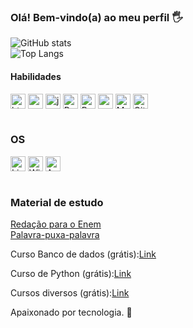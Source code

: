### Olá! Bem-vindo(a) ao meu perfil 🖐️ <br>

![GitHub stats](https://github-readme-stats.vercel.app/api?username=RichardMatth&show_icons=true&theme=tokyonight&count_private=false)<br>
![Top Langs](https://github-readme-stats.vercel.app/api/top-langs/?username=RichardMatth&layout=compact&theme=tokyonight)

#### Habilidades
<div style="display: inline_block">
  <img align="center" alt="html5" src="https://cdn.jsdelivr.net/gh/devicons/devicon/icons/html5/html5-original.svg" width="24" height="24"/>
  <img align="center" alt="css" src="https://cdn.jsdelivr.net/gh/devicons/devicon/icons/css3/css3-original.svg" width="24" height="24"/>
  <img align="center" alt="js" src="https://cdn.jsdelivr.net/gh/devicons/devicon/icons/javascript/javascript-original.svg" width="24" height="24"/>
  <img align="center" alt="Python" src="https://cdn.jsdelivr.net/gh/devicons/devicon/icons/python/python-original.svg" width="24" height="24"/>
  <img align="center" alt="Bootstrap" src="https://cdn.jsdelivr.net/gh/devicons/devicon/icons/bootstrap/bootstrap-original.svg" width="24" height="24">
  <img align="center" alt="nodejs" src="https://cdn.jsdelivr.net/gh/devicons/devicon/icons/nodejs/nodejs-original.svg" width="24" height="24"/>
  <img align="center" alt="MySQL" src="https://cdn.jsdelivr.net/gh/devicons/devicon/icons/mysql/mysql-original-wordmark.svg" width="24" height="24"/>
  <img align="center" alt="Git" src="https://cdn.jsdelivr.net/gh/devicons/devicon/icons/git/git-original.svg" width="24" height="24"/>
</div><br/>

### OS
<div style="display: inline_block">
  <img align="center" alt="Linux" src="https://cdn.jsdelivr.net/gh/devicons/devicon/icons/linux/linux-original.svg" width="24" height="24"/>
  <img align="center" alt="Windows" src="https://cdn.jsdelivr.net/gh/devicons/devicon/icons/windows8/windows8-original.svg" width="24" height="24"/>
  <img align="center" alt="Android" src="https://cdn.jsdelivr.net/gh/devicons/devicon/icons/android/android-original.svg" width="24" height="24" />
</div>
<br>

### Material de estudo

<a href="https://apps.univesp.br/enem-escreva-pra-ver/">Redação para o Enem</a><br>
<a href="https://apps.univesp.br/palavra-puxa-palavra/">Palavra-puxa-palavra</a>
<br>

<p>Curso Banco de dados (grátis):<a href="https://www.ev.org.br/trilhas-de-conhecimento/banco-de-dados">Link</a><br></p>
<p>Curso de Python (grátis):<a href="https://www.ev.org.br/trilhas-de-conhecimento/linguagem-de-programacao-python">Link</a></p>
<p>Cursos diversos (grátis):<a href="https://ibqp-ava.com/loja_virtual/cursos.php?id=INFORM%C3%81TICA%20E%20TECNOLOGIA">Link</a></p>

Apaixonado por tecnologia. 💓
